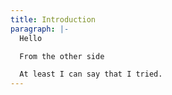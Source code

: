 ```yaml
---
title: Introduction
paragraph: |-
  Hello

  From the other side

  At least I can say that I tried.
---
```

